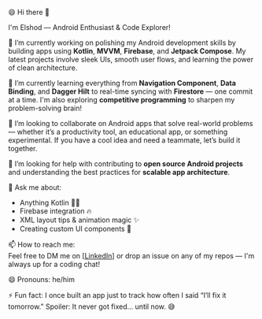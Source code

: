 😄 Hi there 👋

I'm Elshod — Android Enthusiast & Code Explorer!

🔭 I’m currently working on polishing my Android development skills by building apps using **Kotlin**, **MVVM**, **Firebase**, and **Jetpack Compose**. My latest projects involve sleek UIs, smooth user flows, and learning the power of clean architecture.

🌱 I’m currently learning everything from **Navigation Component**, **Data Binding**, and **Dagger Hilt** to real-time syncing with **Firestore** — one commit at a time. I'm also exploring **competitive programming** to sharpen my problem-solving brain!

👯 I’m looking to collaborate on Android apps that solve real-world problems — whether it’s a productivity tool, an educational app, or something experimental. If you have a cool idea and need a teammate, let’s build it together.

🤔 I’m looking for help with contributing to **open source Android projects** and understanding the best practices for **scalable app architecture**.

💬 Ask me about:
- Anything Kotlin 🧑‍💻
- Firebase integration 🔥
- XML layout tips & animation magic ✨
- Creating custom UI components 🧩

📫 How to reach me:  
Feel free to DM me on [[LinkedIn](https://www.linkedin.com/](https://www.linkedin.com/in/elshod-rakhmonov-8ab4561b5/))] or drop an issue on any of my repos — I'm always up for a coding chat!

😄 Pronouns: he/him

⚡ Fun fact: I once built an app just to track how often I said “I’ll fix it tomorrow.” Spoiler: It never got fixed... until now. 😅
